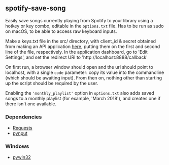## spotify-save-song
Easily save songs currently playing from Spotify to your library using a hotkey or key combo, editable in the `options.txt` file. Has to be run as sudo on macOS, to be able to access raw keyboard inputs.

Make a keys.txt file in the src/ directory, with client_id & secret obtained from making an API application [here](https://beta.developer.spotify.com/dashboard/applications), putting them on the first and second line of the file, respectively. In the application dashboard, go to 'Edit Settings', and set the redirect URI to 'http://localhost:8888/callback'

On first run, a browser window should open and the url should point to localhost, with a single `code` parameter: copy its value into the commandline (which should be awaiting input). From then on, nothing other than starting up the script should be required by the user.

Enabling the `'monthly_playlist'` option in `options.txt` also adds saved songs to a monthly playlist (for example, 'March 2018'), and creates one if there isn't one available.

### Dependencies

- [Requests](http://docs.python-requests.org/en/master/)
- [pynput](https://pythonhosted.org/pynput/)

### Windows

- [pywin32](https://pypi.python.org/pypi/pywin32)
